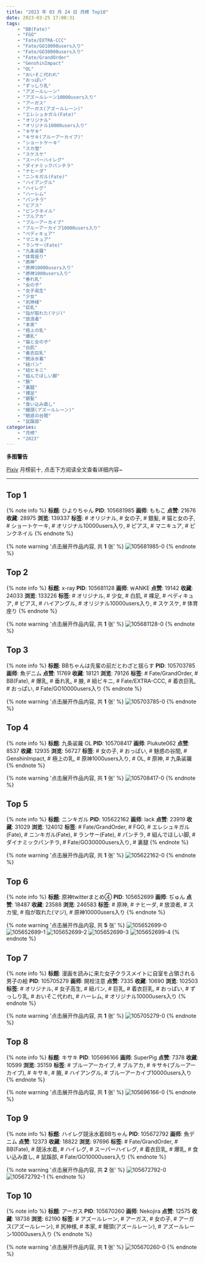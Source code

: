 ```yaml
---
title: "2023 年 03 月 24 日 月榜 Top10"
date: 2023-03-25 17:08:31
tags:
    - "BB(Fate)"
    - "FGO"
    - "Fate/EXTRA-CCC"
    - "Fate/GO10000users入り"
    - "Fate/GO30000users入り"
    - "Fate/GrandOrder"
    - "GenshinImpact"
    - "OL"
    - "おいそこ代われ"
    - "おっぱい"
    - "ずっしり乳"
    - "アズールレーン"
    - "アズールレーン10000users入り"
    - "アーガス"
    - "アーガス(アズールレーン)"
    - "エレシュキガル(Fate)"
    - "オリジナル"
    - "オリジナル10000users入り"
    - "キサキ"
    - "キサキ(ブルーアーカイブ)"
    - "ショートケーキ"
    - "スカ蛍"
    - "スケスケ"
    - "スーパーハイレグ"
    - "ダイナミックパンチラ"
    - "ナヒーダ"
    - "ニンキガル(Fate)"
    - "ハイアングル"
    - "ハイレグ"
    - "ハーレム"
    - "パンチラ"
    - "ピアス"
    - "ピンクネイル"
    - "ブルアカ"
    - "ブルーアーカイブ"
    - "ブルーアーカイブ10000users入り"
    - "ペディキュア"
    - "マニキュア"
    - "ランサー(Fate)"
    - "九条裟羅"
    - "体育座り"
    - "原神"
    - "原神10000users入り"
    - "原神1000users入り"
    - "垂れ乳"
    - "女の子"
    - "女子高生"
    - "少女"
    - "尻神様"
    - "巨乳"
    - "指が取れた(マジ)"
    - "放浪者"
    - "本家"
    - "極上の乳"
    - "爆乳"
    - "猫と女の子"
    - "白肌"
    - "着衣巨乳"
    - "競泳水着"
    - "紐パン"
    - "紐ビキニ"
    - "組んでほしい脚"
    - "腋"
    - "裏腿"
    - "裸足"
    - "銀髪"
    - "食い込み直し"
    - "饅頭(アズールレーン)"
    - "魅惑の谷間"
    - "鼠蹊部"
categories:
    - "月榜"
    - "2023"
---
```


<i class="fa fa-triangle-exclamation"></i>**多图警告**<i class="fa fa-triangle-exclamation"></i>

[Pixiv](https://www.pixiv.net/) 月榜前十, 点击下方阅读全文查看详细内容~

<!-- more -->

---

## Top 1

{% note info %}
**标题**: ひよりちゃん
**PID**: 105681985 **画师**: ももこ
**点赞**: 21676 **收藏**: 28975 **浏览**: 139337
**标签**: # オリジナル, # 女の子, # 銀髪, # 猫と女の子, # ショートケーキ, # オリジナル10000users入り, # ピアス, # マニキュア, # ピンクネイル
{% endnote %}

{% note warning '点击展开作品内容, 共 **1** 张' %}
![105681985-0](https://i.pixiv.re/img-original/img/2023/02/25/00/36/12/105681985_p0.png)
{% endnote %}

## Top 2

{% note info %}
**标题**: x-ray
**PID**: 105681128 **画师**: ￦ANKE
**点赞**: 19142 **收藏**: 24033 **浏览**: 133226
**标签**: # オリジナル, # 少女, # 白肌, # 裸足, # ペディキュア, # ピアス, # ハイアングル, # オリジナル10000users入り, # スケスケ, # 体育座り
{% endnote %}

{% note warning '点击展开作品内容, 共 **1** 张' %}
![105681128-0](https://i.pixiv.re/img-original/img/2023/02/25/00/11/07/105681128_p0.jpg)
{% endnote %}

## Top 3

{% note info %}
**标题**: BBちゃんは先輩の前だとわざと揺らす
**PID**: 105703785 **画师**: 魚デニム
**点赞**: 11769 **收藏**: 18121 **浏览**: 79126
**标签**: # Fate/GrandOrder, # BB(Fate), # 爆乳, # 垂れ乳, # 腋, # 紐ビキニ, # Fate/EXTRA-CCC, # 着衣巨乳, # おっぱい, # Fate/GO10000users入り
{% endnote %}

{% note warning '点击展开作品内容, 共 **1** 张' %}
![105703785-0](https://i.pixiv.re/img-original/img/2023/02/25/20/17/44/105703785_p0.jpg)
{% endnote %}

## Top 4

{% note info %}
**标题**: 九条裟羅 OL
**PID**: 105708417 **画师**: Piukute062
**点赞**: 8537 **收藏**: 12935 **浏览**: 56727
**标签**: # 女の子, # おっぱい, # 魅惑の谷間, # GenshinImpact, # 極上の乳, # 原神1000users入り, # OL, # 原神, # 九条裟羅
{% endnote %}

{% note warning '点击展开作品内容, 共 **1** 张' %}
![105708417-0](https://i.pixiv.re/img-original/img/2023/02/25/22/34/46/105708417_p0.jpg)
{% endnote %}

## Top 5

{% note info %}
**标题**: ニンキガル
**PID**: 105622162 **画师**: lack
**点赞**: 23919 **收藏**: 31029 **浏览**: 124012
**标签**: # Fate/GrandOrder, # FGO, # エレシュキガル(Fate), # ニンキガル(Fate), # ランサー(Fate), # パンチラ, # 組んでほしい脚, # ダイナミックパンチラ, # Fate/GO30000users入り, # 裏腿
{% endnote %}

{% note warning '点击展开作品内容, 共 **1** 张' %}
![105622162-0](https://i.pixiv.re/img-original/img/2023/02/23/00/00/39/105622162_p0.png)
{% endnote %}

## Top 6

{% note info %}
**标题**: 原神twitterまとめ④
**PID**: 105652699 **画师**: ぢゅん
**点赞**: 18487 **收藏**: 23588 **浏览**: 246583
**标签**: # 原神, # ナヒーダ, # 放浪者, # スカ蛍, # 指が取れた(マジ), # 原神10000users入り
{% endnote %}

{% note warning '点击展开作品内容, 共 **5** 张' %}
![105652699-0](https://i.pixiv.re/img-original/img/2023/02/24/00/02/49/105652699_p0.jpg)
![105652699-1](https://i.pixiv.re/img-original/img/2023/02/24/00/02/49/105652699_p1.jpg)
![105652699-2](https://i.pixiv.re/img-original/img/2023/02/24/00/02/49/105652699_p2.jpg)
![105652699-3](https://i.pixiv.re/img-original/img/2023/02/24/00/02/49/105652699_p3.jpg)
![105652699-4](https://i.pixiv.re/img-original/img/2023/02/24/00/02/49/105652699_p4.jpg)
{% endnote %}

## Top 7

{% note info %}
**标题**: 漫画を読みに来た女子クラスメイトに自室を占領される男子の絵
**PID**: 105705279 **画师**: 開栓注意
**点赞**: 7335 **收藏**: 10690 **浏览**: 102503
**标签**: # オリジナル, # 女子高生, # 紐パン, # 巨乳, # 着衣巨乳, # おっぱい, # ずっしり乳, # おいそこ代われ, # ハーレム, # オリジナル10000users入り
{% endnote %}

{% note warning '点击展开作品内容, 共 **1** 张' %}
![105705279-0](https://i.pixiv.re/img-original/img/2023/02/25/21/04/36/105705279_p0.jpg)
{% endnote %}

## Top 8

{% note info %}
**标题**: キサキ
**PID**: 105696166 **画师**: SuperPig
**点赞**: 7378 **收藏**: 10599 **浏览**: 35159
**标签**: # ブルーアーカイブ, # ブルアカ, # キサキ(ブルーアーカイブ), # キサキ, # 腋, # ハイアングル, # ブルーアーカイブ10000users入り
{% endnote %}

{% note warning '点击展开作品内容, 共 **1** 张' %}
![105696166-0](https://i.pixiv.re/img-original/img/2023/02/25/15/21/32/105696166_p0.png)
{% endnote %}

## Top 9

{% note info %}
**标题**: ハイレグ競泳水着BBちゃん
**PID**: 105672792 **画师**: 魚デニム
**点赞**: 12373 **收藏**: 18822 **浏览**: 97696
**标签**: # Fate/GrandOrder, # BB(Fate), # 競泳水着, # ハイレグ, # スーパーハイレグ, # 着衣巨乳, # 爆乳, # 食い込み直し, # 鼠蹊部, # Fate/GO10000users入り
{% endnote %}

{% note warning '点击展开作品内容, 共 **2** 张' %}
![105672792-0](https://i.pixiv.re/img-original/img/2023/02/24/20/04/07/105672792_p0.jpg)
![105672792-1](https://i.pixiv.re/img-original/img/2023/02/24/20/04/07/105672792_p1.jpg)
{% endnote %}

## Top 10

{% note info %}
**标题**: アーガス
**PID**: 105670260 **画师**: Nekojira
**点赞**: 12575 **收藏**: 18738 **浏览**: 62190
**标签**: # アズールレーン, # アーガス, # 女の子, # アーガス(アズールレーン), # 尻神様, # 本家, # 饅頭(アズールレーン), # アズールレーン10000users入り
{% endnote %}

{% note warning '点击展开作品内容, 共 **1** 张' %}
![105670260-0](https://i.pixiv.re/img-original/img/2023/02/24/18/30/48/105670260_p0.jpg)
{% endnote %}
